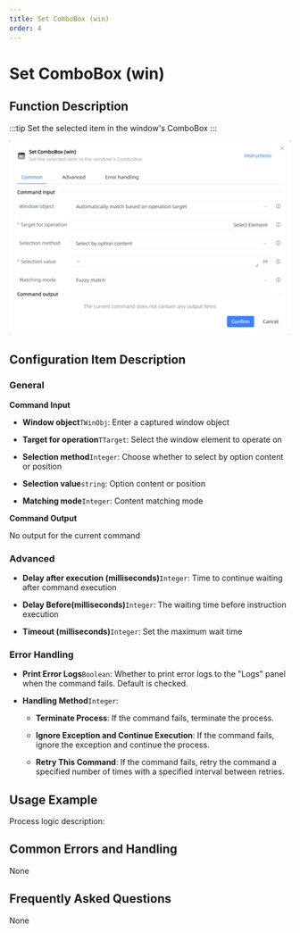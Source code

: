 ```yaml
---
title: Set ComboBox (win)
order: 4
---
```


# Set ComboBox (win)

## Function Description

:::tip 
Set the selected item in the window's ComboBox
:::

![Set ComboBox (win)](../../../assets/Set%20ComboBox%20(win)_command.png)

## Configuration Item Description

### General

**Command Input**

- **Window object**`TWinObj`: Enter a captured window object

- **Target for operation**`TTarget`: Select the window element to operate on

- **Selection method**`Integer`: Choose whether to select by option content or position

- **Selection value**`string`: Option content or position

- **Matching mode**`Integer`: Content matching mode


**Command Output**

No output for the current command

### Advanced

- **Delay after execution (milliseconds)**`Integer`: Time to continue waiting after command execution

- **Delay Before(milliseconds)**`Integer`: The waiting time before instruction execution

- **Timeout (milliseconds)**`Integer`: Set the maximum wait time

### Error Handling

- **Print Error Logs**`Boolean`: Whether to print error logs to the "Logs" panel when the command fails. Default is checked. 

- **Handling Method**`Integer`:

    - **Terminate Process**: If the command fails, terminate the process.

    - **Ignore Exception and Continue Execution**: If the command fails, ignore the exception and continue the process.

    - **Retry This Command**: If the command fails, retry the command a specified number of times with a specified interval between retries.

## Usage Example

Process logic description:

## Common Errors and Handling

None

## Frequently Asked Questions

None

